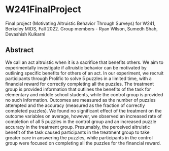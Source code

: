 # W241FinalProject
Final project (Motivating Altruistic Behavior Through Surveys) for W241, Berkeley MIDS, Fall 2022. Group members - Ryan Wilson, Sumedh Shah, Devashish Kulkarni


## Abstract
We call an act altruistic when it is a sacrifice that benefits others. We aim to experimentally investigate if altruistic behavior can be motivated by outlining specific benefits for others of an act. In our experiment, we recruit participants through Prolific to solve 5 puzzles in a limited time, with a financial reward for correctly completing all the puzzles. The treatment group is provided information that outlines the benefits of the task for elementary and middle school students, while the control group is provided no such information. Outcomes are measured as the number of puzzles attempted and the accuracy (measured as the fraction of correctly completed puzzles). We found no significant effect of the treatment on the outcome variables on average, however, we observed an increased rate of completion of all 5 puzzles in the control group and an increased puzzle accuracy in the treatment group. Presumably, the perceived altruistic benefit of the task caused participants in the treatment group to take greater care in answering the puzzles, while participants in the control group were focused on completing all the puzzles for the financial reward.
